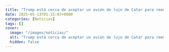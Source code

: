 ```yaml
---
title: "Trump está cerca de aceptar un avión de lujo de Catar para reemplazar al Air Force One"
date: 2025-05-13T01:15:07+0000
categories: [Noticias]
tags: []
cover:
  image: "/images/noticias/"
  alt: "Trump está cerca de aceptar un avión de lujo de Catar para reemplazar al Air Force One"
  hidden: false
---
```



